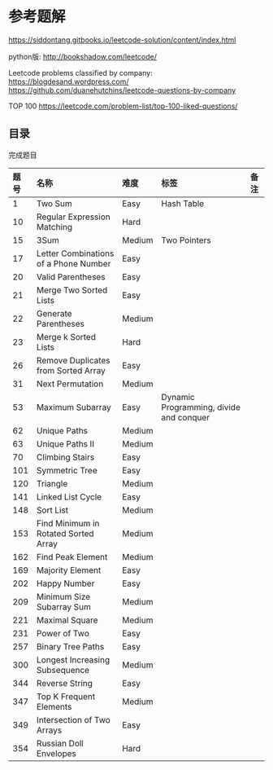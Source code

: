 # 参考题解

https://siddontang.gitbooks.io/leetcode-solution/content/index.html

python版: http://bookshadow.com/leetcode/

Leetcode problems classified by company:
https://blogdesand.wordpress.com/
https://github.com/duanehutchins/leetcode-questions-by-company

TOP 100 https://leetcode.com/problem-list/top-100-liked-questions/


## 目录

完成题目


|题号|名称|难度|标签|备注|
|:----|:----|:----|:----|:----|
|1|Two Sum|Easy|Hash Table||
|10|Regular Expression Matching|Hard|||
|15|3Sum|Medium|Two Pointers||
|17|Letter Combinations of a Phone Number|Easy|||
|20|Valid Parentheses|Easy|||
|21|Merge Two Sorted Lists|Easy|||
|22|Generate Parentheses|Medium|||
|23|Merge k Sorted Lists|Hard|||
|26|Remove Duplicates from Sorted Array|Easy|||
|31|Next Permutation|Medium|||
|53|Maximum Subarray|Easy|Dynamic Programming, divide and conquer ||
|62|Unique Paths|Medium|||
|63|Unique Paths II|Medium|||
|70|Climbing Stairs|Easy|||
|101|Symmetric Tree|Easy|||
|120|Triangle|Medium|||
|141|Linked List Cycle|Easy|||
|148|Sort List|Medium|||
|153|Find Minimum in Rotated Sorted Array|Medium|||
|162|Find Peak Element|Medium|||
|169|Majority Element|Easy|||
|202|Happy Number|Easy|||
|209|Minimum Size Subarray Sum|Medium|||
|221|Maximal Square|Medium|||
|231|Power of Two|Easy|||
|257|Binary Tree Paths|Easy|||
|300|Longest Increasing Subsequence|Medium|||
|344|Reverse String|Easy|||
|347|Top K Frequent Elements|Medium|||
|349|Intersection of Two Arrays|Easy|||
|354|Russian Doll Envelopes|Hard|||



